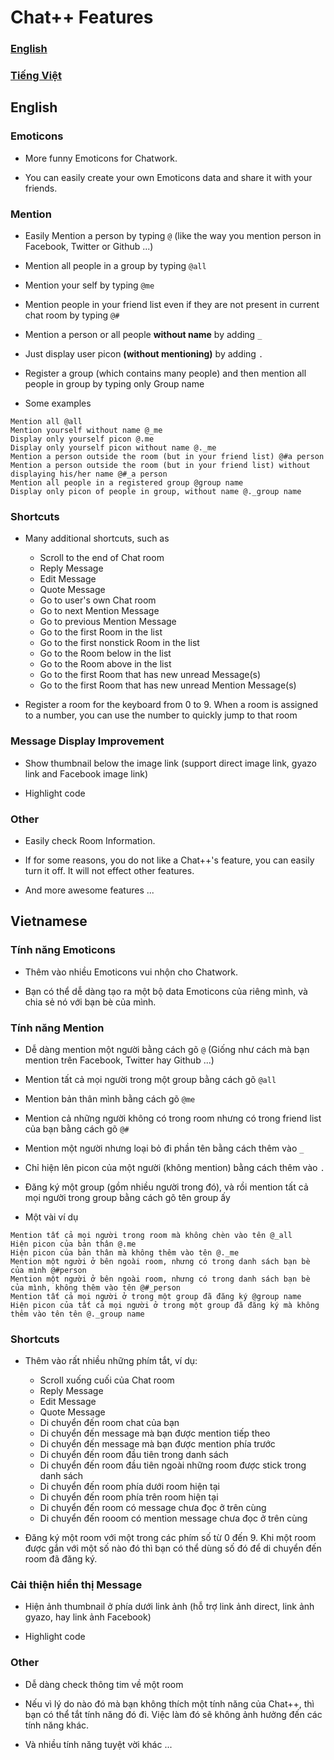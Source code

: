 Chat++ Features
=================

### [English](#english-1)
### [Tiếng Việt](#vietnamese)

## English

### Emoticons
* More funny Emoticons for Chatwork.

* You can easily create your own Emoticons data and share it with your friends.

### Mention
* Easily Mention a person by typing `@` (like the way you mention person in Facebook, Twitter or Github ...)

* Mention all people in a group by typing `@all`

* Mention your self by typing `@me`

* Mention people in your friend list even if they are not present in current chat room by typing `@#`

* Mention a person or all people __without name__ by adding `_`

* Just display user picon __(without mentioning)__ by adding `.`

* Register a group (which contains many people) and then mention all people in group by typing only Group name

* Some examples
```
Mention all @all
Mention yourself without name @_me
Display only yourself picon @.me
Display only yourself picon without name @._me
Mention a person outside the room (but in your friend list) @#a person
Mention a person outside the room (but in your friend list) without displaying his/her name @#_a person
Mention all people in a registered group @group name
Display only picon of people in group, without name @._group name
```

### Shortcuts
* Many additional shortcuts, such as
    *  Scroll to the end of Chat room
    *  Reply Message
    *  Edit Message
    *  Quote Message
    *  Go to user's own Chat room
    *  Go to next Mention Message
    *  Go to previous Mention Message
    *  Go to the first Room in the list
    *  Go to the first nonstick Room in the list
    *  Go to the Room below in the list
    *  Go to the Room above in the list
    *  Go to the first Room that has new unread Message(s)
    *  Go to the first Room that has new unread Mention Message(s)

* Register a room for the keyboard from 0 to 9. When a room is assigned to a number, you can use the number to quickly jump to that room

### Message Display Improvement
* Show thumbnail below the image link (support direct image link, gyazo link and Facebook image link)

* Highlight code

### Other
* Easily check Room Information.

* If for some reasons, you do not like a Chat++'s feature, you can easily turn it off. It will not effect other features. 

* And more awesome features ...

## Vietnamese

### Tính năng Emoticons
* Thêm vào nhiều Emoticons vui nhộn cho Chatwork.

* Bạn có thể dễ dàng tạo ra một bộ data Emoticons của riêng mình, và chia sẻ nó với bạn bè của mình.

### Tính năng Mention
* Dễ dàng mention một người bằng cách gõ `@` (Giống như cách mà bạn mention trên Facebook, Twitter hay Github ...)

* Mention tất cả mọi người trong một group bằng cách gõ `@all`

* Mention bản thân mình bằng cách gõ `@me`

* Mention cả những người không có trong room nhưng có trong friend list của bạn bằng cách gõ `@#`

* Mention một người nhưng loại bỏ đi phần tên bằng cách thêm vào `_`

* Chỉ hiện lên picon của một người (không mention) bằng cách thêm vào `.`

* Đăng ký một group (gồm nhiều người trong đó), và rồi mention tất cả mọi người trong group bằng cách gõ tên group ấy

* Một vài ví dụ
```
Mention tất cả mọi người trong room mà không chèn vào tên @_all
Hiện picon của bản thân @.me
Hiện picon của bản thân mà không thêm vào tên @._me
Mention một người ở bên ngoài room, nhưng có trong danh sách bạn bè của mình @#person
Mention một người ở bên ngoài room, nhưng có trong danh sách bạn bè của mình, không thêm vào tên @#_person
Mention tất cả mọi người ở trong một group đã đăng ký @group name
Hiện picon của tất cả mọi người ở trong một group đã đăng ký mà không thêm vào tên tên @._group name
```

### Shortcuts
* Thêm vào rất nhiều những phím tắt, ví dụ:
    *  Scroll xuống cuối của Chat room
    *  Reply Message
    *  Edit Message
    *  Quote Message
    *  Di chuyển đến room chat của bạn
    *  Di chuyển đến message mà bạn được mention tiếp theo
    *  Di chuyển đến message mà bạn được mention phía trước 
    *  Di chuyển đến room đầu tiên trong danh sách
    *  Di chuyển đến room đầu tiên ngoài những room được stick trong danh sách 
    *  Di chuyển đến room phía dưới room hiện tại
    *  Di chuyển đến room phía trên room hiện tại
    *  Di chuyển đến room có message chưa đọc ở trên cùng 
    *  Di chuyển đến rooom có mention message chưa đọc ở trên cùng 

* Đăng ký một room với một trong các phím số từ 0 đến 9. Khi một room được gắn với một số nào đó thì bạn có thể dùng số đó để di chuyển đến room đã đăng ký.
 
### Cải thiện hiển thị Message
* Hiện ảnh thumbnail ở phía dưới link ảnh (hỗ trợ link ảnh direct, link ảnh gyazo, hay link ảnh Facebook)

* Highlight code

### Other
* Dễ dàng check thông tim về một room

* Nếu vì lý do nào đó mà bạn không thích một tính năng của Chat++, thì bạn có thể tắt tính năng đó đi.
Việc làm đó sẽ không ảnh hưởng đến các tính năng khác.

* Và nhiều tính năng tuyệt vời khác ...